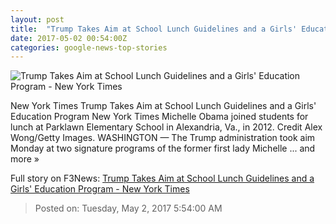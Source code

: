 ```yaml
---
layout: post
title:  "Trump Takes Aim at School Lunch Guidelines and a Girls' Education Program - New York Times"
date: 2017-05-02 00:54:00Z
categories: google-news-top-stories
---
```


![Trump Takes Aim at School Lunch Guidelines and a Girls' Education Program - New York Times](https://static01.nyt.com/images/2017/05/02/us/02school/02school-facebookJumbo.jpg)

New York Times Trump Takes Aim at School Lunch Guidelines and a Girls' Education Program New York Times Michelle Obama joined students for lunch at Parklawn Elementary School in Alexandria, Va., in 2012. Credit Alex Wong/Getty Images. WASHINGTON — The Trump administration took aim Monday at two signature programs of the former first lady Michelle ... and more »


Full story on F3News: [Trump Takes Aim at School Lunch Guidelines and a Girls' Education Program - New York Times](http://www.f3nws.com/n/uRhruB)

> Posted on: Tuesday, May 2, 2017 5:54:00 AM
